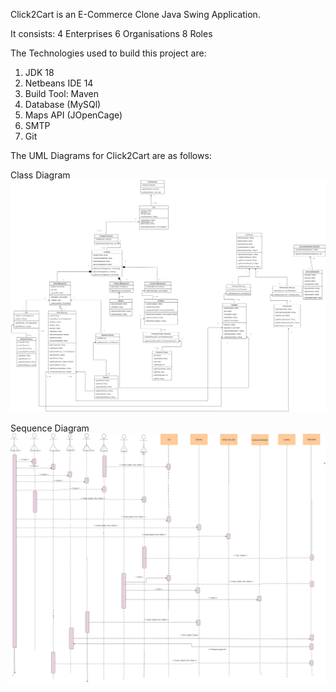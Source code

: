 Click2Cart is an E-Commerce Clone Java Swing Application.

It consists:
4 Enterprises
6 Organisations
8 Roles

The Technologies used to build this project are:
1. JDK 18
2. Netbeans IDE 14
3. Build Tool: Maven
4. Database (MySQl)
5. Maps API (JOpenCage)
6. SMTP
7. Git

The UML Diagrams for Click2Cart are as follows:

Class Diagram
![Getting Started](./UML/AED_Final_Project_Class_Diagram.jpg)

Sequence Diagram
![Getting Started](./UML/AED_Final_Project_Sequence_Diagram.jpg)